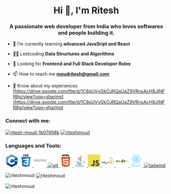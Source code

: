 <h1 align="center">Hi 👋, I'm Ritesh</h1>
<h3 align="center">A passionate web developer from India who loves softwares and people building it.</h3>

- 🌱 I’m currently learning **advanced JavaSript and React**

- 👨‍💻 Leetcoding **Data Structures and Algorithms**

- 💬 Looking for **Frontend and Full Stack Developer Roles**

- 📫 How to reach me **moudritesh@gmail.com**

- 📄 Know about my experiences [https://drive.google.com/file/d/1C8sUVyGkOJRQaUaZ9VRnsAcH8JiNFR8g/view?usp=sharing](https://drive.google.com/file/d/1C8sUVyGkOJRQaUaZ9VRnsAcH8JiNFR8g/view?usp=sharing)

<h3 align="left">Connect with me:</h3>
<p align="left">
<a href="https://linkedin.com/in/ritesh-moud-1b07858b" target="blank"><img align="center" src="https://raw.githubusercontent.com/rahuldkjain/github-profile-readme-generator/master/src/images/icons/Social/linked-in-alt.svg" alt="ritesh-moud-1b07858b" height="30" width="40" /></a>
<a href="https://www.leetcode.com/riteshmoud" target="blank"><img align="center" src="https://raw.githubusercontent.com/rahuldkjain/github-profile-readme-generator/master/src/images/icons/Social/leet-code.svg" alt="riteshmoud" height="30" width="40" /></a>
</p>

<h3 align="left">Languages and Tools:</h3>
<p align="left"> <a href="https://www.w3schools.com/cpp/" target="_blank" rel="noreferrer"> <img src="https://raw.githubusercontent.com/devicons/devicon/master/icons/cplusplus/cplusplus-original.svg" alt="cplusplus" width="40" height="40"/> </a> <a href="https://www.w3schools.com/css/" target="_blank" rel="noreferrer"> <img src="https://raw.githubusercontent.com/devicons/devicon/master/icons/css3/css3-original-wordmark.svg" alt="css3" width="40" height="40"/> </a> <a href="https://expressjs.com" target="_blank" rel="noreferrer"> <img src="https://raw.githubusercontent.com/devicons/devicon/master/icons/express/express-original-wordmark.svg" alt="express" width="40" height="40"/> </a> <a href="https://git-scm.com/" target="_blank" rel="noreferrer"> <img src="https://www.vectorlogo.zone/logos/git-scm/git-scm-icon.svg" alt="git" width="40" height="40"/> </a> <a href="https://www.w3.org/html/" target="_blank" rel="noreferrer"> <img src="https://raw.githubusercontent.com/devicons/devicon/master/icons/html5/html5-original-wordmark.svg" alt="html5" width="40" height="40"/> </a> <a href="https://www.java.com" target="_blank" rel="noreferrer"> <img src="https://raw.githubusercontent.com/devicons/devicon/master/icons/java/java-original.svg" alt="java" width="40" height="40"/> </a> <a href="https://developer.mozilla.org/en-US/docs/Web/JavaScript" target="_blank" rel="noreferrer"> <img src="https://raw.githubusercontent.com/devicons/devicon/master/icons/javascript/javascript-original.svg" alt="javascript" width="40" height="40"/> </a> <a href="https://www.mysql.com/" target="_blank" rel="noreferrer"> <img src="https://raw.githubusercontent.com/devicons/devicon/master/icons/mysql/mysql-original-wordmark.svg" alt="mysql" width="40" height="40"/> </a> <a href="https://nodejs.org" target="_blank" rel="noreferrer"> <img src="https://raw.githubusercontent.com/devicons/devicon/master/icons/nodejs/nodejs-original-wordmark.svg" alt="nodejs" width="40" height="40"/> </a> <a href="https://reactjs.org/" target="_blank" rel="noreferrer"> <img src="https://raw.githubusercontent.com/devicons/devicon/master/icons/react/react-original-wordmark.svg" alt="react" width="40" height="40"/> </a> <a href="https://tailwindcss.com/" target="_blank" rel="noreferrer"> <img src="https://www.vectorlogo.zone/logos/tailwindcss/tailwindcss-icon.svg" alt="tailwind" width="40" height="40"/> </a> </p>

<p><img align="left" src="https://github-readme-stats.vercel.app/api/top-langs?username=riteshmoud&show_icons=true&locale=en&layout=compact" alt="riteshmoud" /></p>

<p>&nbsp;<img align="center" src="https://github-readme-stats.vercel.app/api?username=riteshmoud&show_icons=true&locale=en" alt="riteshmoud" /></p>

<p><img align="center" src="https://github-readme-streak-stats.herokuapp.com/?user=riteshmoud&" alt="riteshmoud" /></p>
